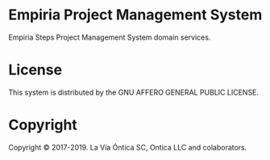 ﻿# Empiria Project Management System

  Empiria Steps Project Management System domain services.

# License

  This system is distributed by the GNU AFFERO GENERAL PUBLIC LICENSE.

# Copyright

  Copyright © 2017-2019. La Vía Óntica SC, Ontica LLC and colaborators.
